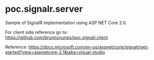 # poc.signalr.server
Sample of SignalR implementation using ASP.NET Core 2.0.

For client side reference go to: https://github.com/brunnonunes/poc.signalr.client

Reference: https://docs.microsoft.com/en-us/aspnet/core/signalr/get-started?view=aspnetcore-2.1&tabs=visual-studio
